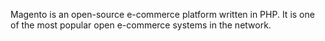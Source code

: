 Magento is an open-source e-commerce platform written in PHP. It is one of the most popular open e-commerce systems in the network.